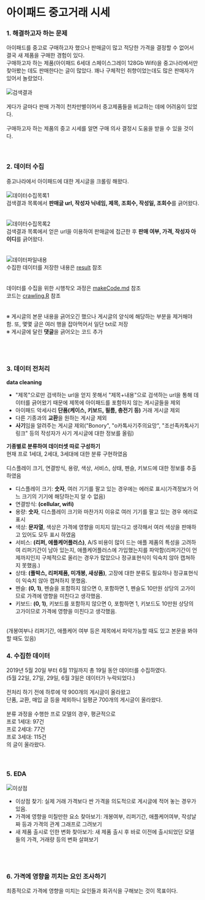 # 아이패드 중고거래 시세
### 1. 해결하고자 하는 문제
아이패드를 중고로 구매하고자 했으나 판매글이 많고 적당한 가격을 결정할 수 없어서 결국 새 제품을 구매한 경험이 있다.  
구매하고자 하는 제품(아이패드 6세대 스페이스그레이 128Gb Wifi)을 중고나라에서만 찾아봤는 데도 판매한다는 글이 많았다.
꽤나 구체적인 취향이었는데도 많은 판매자가 있어서 놀랐었다.
<br><br>
![검색결과](./img/result.PNG)
<br><br>
게다가 글마다 판매 가격이 천차만별이어서 중고제품들을 비교하는 데에 어려움이 있었다.  
<br>
구매하고자 하는 제품의 중고 시세를 알면 구매 의사 결정시 도움을 받을 수 있을 것이다.
<br><br><br>
### 2. 데이터 수집
중고나라에서 아이패드에 대한 게시글을 크롤링 해왔다.  
<br>
![데이터수집목록1](./img/data1.png)
<br>
검색결과 목록에서 <strong>판매글 url, 작성자 닉네임, 제목, 조회수, 작성일, 조회수</strong>를 긁어왔다.
<br><br><br>
![데이터수집목록2](./img/data2.png)
<br>
검색결과 목록에서 얻은 url을 이용하여 판매글에 접근한 후 <strong>판매 여부, 가격, 작성자 아이디</strong>를 긁어왔다.
<br><br><br>
![데이터파일내용](./img/dataset.PNG)
<br>
수집한 데이터를 저장한 내용은 <a href="https://github.com/kim3412/Crawling/tree/master/result">result</a> 참조   
<br><br>
데이터를 수집을 위한 시행착오 과정은 <a href="https://github.com/kim3412/Crawling/blob/master/makeCode.md">makeCode.md</a> 참조   
코드는 <a href="https://github.com/kim3412/Crawling/blob/master/crawling.R">crawling.R</a> 참조  
<br><br>
※ 게시글의 본문 내용을 긁어오긴 했으나 게시글의 양식에 해당하는 부분을 제거해야 함. 또, 몇몇 글은 여러 행을 잡아먹어서 일단 txt로 저장  
※ 게시글에 달린 <strong>댓글</strong>을 긁어오는 코드 추가  
<br><br><br>
### 3. 데이터 전처리
<strong>data cleaning</strong>  
- "제목"으로만 검색하는 url을 얻지 못해서 "제목+내용"으로 검색하는 url을 통해 데이터를 긁어왔기 때문에 제목에 아이패드를 포함하지 않는 게시글들을 제외 
- 아이패드 악세사리 <strong>단품(케이스, 키보드, 필름, 충전기 등)</strong> 거래 게시글 제외  
- 다른 기종과의 <strong>교환</strong>을 원하는 게시글 제외  
- <strong>사기</strong>임을 알려주는 게시글 제외("Bonory", "o카톡사기주의요망", "조선족카톡사기링크" 등의 작성자가 사기 게시글에 대한 정보를 올림)  

<strong>기종별로 분류하여 데이터셋 따로 구성하기</strong>  
현재 프로 1세대, 2세대, 3세대에 대한 분류 구현하였음  
<br>
디스플레이 크기, 연결방식, 용량, 색상, 서비스, 상태, 펜슬, 키보드에 대한 정보를 추출하였음  
- 디스플레이 크기: <strong>숫자</strong>, 여러 기기를 팔고 있는 경우에는 에러로 표시(가격정보가 어느 크기의 기기에 해당하는지 알 수 없음)  
- 연결방식: <strong>(cellular, wifi)</strong>  
- 용량: <strong>숫자</strong>, 디스플레이 크기와 마찬가지 이유로 여러 기기를 팔고 있는 경우 에러로 표시  
- 색상: <strong>문자열</strong>, 색상은 가격에 영향을 미치지 않는다고 생각해서 여러 색상을 판매하고 있어도 모두 표시 하였음  
- 서비스: <strong>(리퍼, 에플케어플러스)</strong>, A/S 비용이 많이 드는 애플 제품의 특성을 고려하여 리퍼기간이 남아 있는지, 애플케어플러스에 가입했는지를 파악함(리퍼기간이 언제까지인지 구체적으로 올리는 경우가 많았으나 정규표현식이 익숙치 않아 캡쳐하지 못했음.)    
- 상태: <strong>(풀박스, 리퍼제품, 미개봉, 새상품)</strong>, 고장에 대한 분류도 필요하나 정규표현식이 익숙치 않아 캡쳐하지 못했음.  
- 펜슬: <strong>(0, 1)</strong>, 펜슬을 포함하지 않으면 0, 포함하면 1, 펜슬도 10만원 상당의 고가이므로 가격에 영향을 미친다고 생각했음.  
- 키보드: <strong>(0, 1)</strong>, 키보드를 포함하지 않으면 0, 포함하면 1, 키보드도 10만원 상당의 고가이므로 가격에 영향을 미친다고 생각했음.  
<br> 
(개봉여부나 리퍼기간, 애플케어 여부 등은 제목에서 파악가능할 때도 있고 본문을 봐야할 때도 있음) 
<br>

### 4. 수집한 데이터
2019년 5월 20일 부터 6월 11일까지 총 19일 동안 데이터를 수집하였다.  
(5월 22일, 27일, 29일, 6월 3일은 데이터가 누락되었다.)  
<br>
전처리 하기 전에 하루에 약 900개의 게시글이 올라왔고  
단품, 교환, 매입 글 등을 제외하니 일평균 700개의 게시글이 올라왔다.  
<br>
분류 과정을 수행한 프로 모델의 경우, 평균적으로   
프로 1세대: 97건  
프로 2세대: 77건  
프로 3세대: 115건  
의 글이 올라왔다.
<br><br><br>
### 5. EDA
![이상점](./img/outlier.png)
<br>
- 이상점 찾기: 실제 거래 가격보다 싼 가격을 의도적으로 게시글에 적어 놓는 경우가 있음.  
- 가격에 영향을 미칠만한 요소 찾아보기: 개봉여부, 리퍼기간, 애플케어여부, 작성날짜 등과 가격의 관계 그래프로 그려보기  
- 새 제품 출시로 인한 변화 찾아보기: 새 제품 출시 후 바로 이전에 출시되었던 모델들의 가격, 거래량 등의 변화 살펴보기   
<br><br><br>
### 6. 가격에 영향을 끼치는 요인 조사하기
최종적으로 가격에 영향을 미치는 요인들과 회귀식을 구해보는 것이 목표이다.
